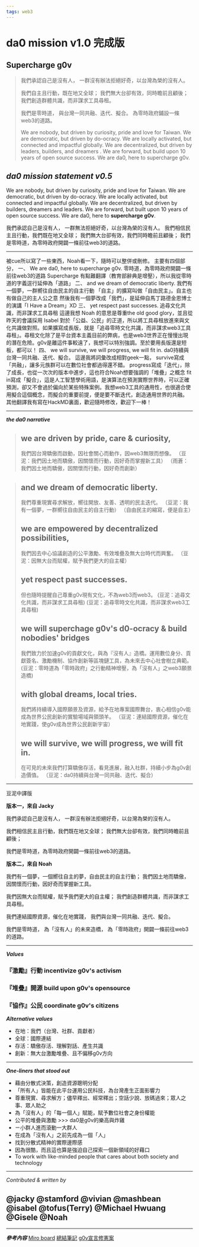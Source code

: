 ```yaml
---
tags: web3
---
```


# da0 mission v1.0 完成版

## Supercharge g0v

> 我們承認自己是沒有人，
> 一群沒有辦法拒絕好奇，以台灣為榮的沒有人。
> 
> 我們自主且行動，既在地又全球；
> 我們無大台卻有效，同時瞻前且顧後；
> 我們創造群體共識，而非謀求工具尋租。
> 
> 我們是零時道，
> 與台灣一同共融、迭代、擬合。
> 為零時政府鋪設一條web3的道路。
> 
> We are nobody, but driven by curiosity, pride and love for Taiwan.
> We are democratic, but driven by do-ocracy.
> We are locally activated, but connected and impactful globally.
> We are decentralized, but driven by leaders, builders, and dreamers .
> We are forward, but build upon 10 years of open source success.
> We are da0, here to supercharge g0v.



***da0 mission statement v0.5***
---

We are nobody, but driven by curiosity, pride and love for Taiwan.
We are democratic, but driven by do-ocracy.
We are locally activated, but connected and impactful globally.
We are decentralized, but driven by builders, dreamers and leaders.
We are forward, but built upon 10 years of open source success.
We are da0, here to **supercharge g0v**.

我們承認自己是沒有人，
一群無法拒絕好奇，以台灣為榮的沒有人。
我們相信民主且行動，我們既在地又全球；
我們無大台卻有效，我們同時瞻前且顧後；
我們是零時道，為零時政府開闢一條前往web3的道路。

***

被cue所以寫了一些東西，Noah看一下，隨時可以整併或刪修。
主要有四個部分，
一、
We are da0, here to supercharge g0v.
零時道，為零時政府開闢一條前往web3的道路
Supercharge 有點難翻譯（教育部辭典是增壓），所以我從零時道的字義逕行延伸為「道路」
二、
and we dream of democratic liberty.
我們有一個夢，一群嚮往自由民主的自主行動
「自主」的擴寫叫做「自由民主」。自主也有做自己的主人公之意
然後我有一個夢改成「我們」，是延伸自馬丁路德金恩博士的演講「I Have a Dream」XD
三、
yet respect past successes.
追尋文化共識，而非謀求工具尋租
這邊我想 Noah 的意思是尊重the old good glory，並且從昨天的會議採用 Isabel 對於「公益、公民」的正道，所以將工具尋租放進來與文化共識做對照。如果擴寫成長版，就是「追尋零時文化共識，而非謀求web3工具尋租」。尋租文化除了是平台資本主義目前的弊病，也是web3世界正在慢慢出現的潛在危險。g0v是離這件事較遠了，我想可以特別強調。至於要用長版還是短板，都可以！
四、
we will survive, we will progress, we will fit in.
da0持續與台灣一同共融、迭代、擬合。
這邊我將詞彙改成相對geek一點，
survive寫成「共融」，讓多元族群可以在數位社會都過得還不錯。
progress寫成「迭代」，除了成長，也從一次次的版本中進步，這也符合Noah想要強調的「堆疊」之概念
fit in寫成「擬合」，這是人工智慧學術用語，是演算法在預測實際世界時，可以正確預測，卻又不會過於偏向於某些特殊案例。我想web3工具的通用性，也很適合使用擬合這個概念，而擬合的重要前提，便是要不斷迭代，創造通用世界的共融。
其他翻譯我有寫在HackMD裏面，歡迎隨時修改，歡迎下一棒！

---

***the da0 narrative***
> ## we are driven by pride, care & curiosity,
> 
> 我們因台灣驕傲而啟動，因社會關心而動作，因web3無限而想像。
> （豆泥：我們因土地而驕傲，因關懷而行動，因好奇而掌握新工具）
> （雨蒼：我們因土地而驕傲，因關懷而行動，因好奇而創新）

> ## and we dream of democratic liberty.
> 
> 我們尊重現實尋求解放，嚮往開放、友善、透明的民主迭代。
> （豆泥：我有一個夢，一群嚮往自由民主的自主行動）
> （自由民主的縮寫，便是自主）
> 
> ## we are empowered by decentralized possibilities,
> 
> 我們因去中心協議創造的公平激勵、有效堆疊及無大台時代而興奮。
> （豆泥：因無大台而賦權，賦予我們更大的自主權）
> 
> ## yet respect past successes.
> 
> 但也隨時提醒自己尊重g0v現有文化，不為web3而web3。
> (豆泥：追尋文化共識，而非謀求工具尋租)
> (豆泥：追尋零時文化共識，而非謀求web3工具尋租)
> 
> 
> ## we will superchage g0v's d0-ocracy & build nobodies' bridges
> 
> 我們致力於加速g0v的貢獻文化，與為『沒有人』造橋。運用數位身分、貢獻簽名、激勵機制、協作創新等區塊鏈工具，為未來去中心社會樹立典範。
> (豆泥：零時道為「零時政府」之行動精神增壓，為「沒有人」之web3願景造橋)
> 
> ## with global dreams, local tries.
> 我們將持續導入國際願景及資源，給予在地專案國際舞台，衷心相信g0v能成為世界公民創新的實驗場域與領頭羊。
> （豆泥：連結國際資源，催化在地實踐，使g0v成為世界公民創新宇宙）
> 
> 
> ## we will survive, we will progress, we will fit in.
> 
> 在可見的未來我們打算驕傲存活，看見進展，融入社群，持續小步為g0v創造價值。
> （豆泥：da0持續與台灣一同共融、迭代、擬合）
> 
***

豆泥中譯版

**版本一，來自 Jacky**

我們承認自己是沒有人，
一群沒有辦法拒絕好奇，以台灣為榮的沒有人。

我們相信民主且行動，我們既在地又全球；
我們無大台卻有效，我們同時瞻前且顧後；

我們是零時道，為零時政府開闢一條前往web3的道路。

**版本二，來自 Noah**

我們有一個夢，一個嚮往自主的夢，自由民主的自主行動；
我們因土地而驕傲，因關懷而行動，因好奇而掌握新工具。

我們因無大台而賦權，賦予我們更大的自主權；
我們創造群體共識，而非謀求工具尋租。

我們連結國際資源，催化在地實踐，
我們與台灣一同共融、迭代、擬合。

我們是零時道，
為「沒有人」的未來造橋，
為「零時政府」開闢一條前往web3的道路。


 
-----

***Values***
### 『激勵』行動 incentivize g0v's activism
### 『堆疊』開源 build upon g0v's opensource
### 『協作』公民 coordinate g0v's citizens

***Alternative values***
- 在地：我們（台灣、社群、貢獻者）
- 全球：國際連結
- 存活：驕傲存活、理解對話、產生共識
- 創新：無大台激勵堆疊、且不偏移g0v方向

---
***One-liners that stood out***

- 藉由分散式決策，創造資源聰明分配
- 「所有人」皆能在此平台運用公民科技，為台灣產生正面影響力
- 尊重現實、尋求解方；儘早釋出、經常釋出；空話少說、放碼過來；眾人之事、眾人助之
- 為「沒有人」的「每一個人」賦能，賦予數位社會之身份權能
- 公平的堆疊與激勵 >>> da0是g0v的樂高與炸雞
- ㄧ小群人進而滾動一大群人
- 在成為「沒有人」之前先成為一個「人」
- 找到分散式精神的實際邊際感
- 因為很酷，而且這也算是強迫自己探索一個新領域的好藉口
- To work with like-minded people that cares about both society and technology

---

*Contributed & written by*

## @jacky @stamford @vivian @mashbean @isabel @tofus(Terry) @Michael Hwuang @Gisele @Noah

---

***參考內容***
[Miro board](https://miro.com/app/board/uXjVPYeuDTw=/?share_link_id=883655453891)
[總結筆記](https://g0v.hackmd.io/@noahyeh/rkAZP00xo)
[g0v宣言修憲案](https://g0v.hackmd.io/x-ngci7LQ1-UrAFKL5FLAQ?view)